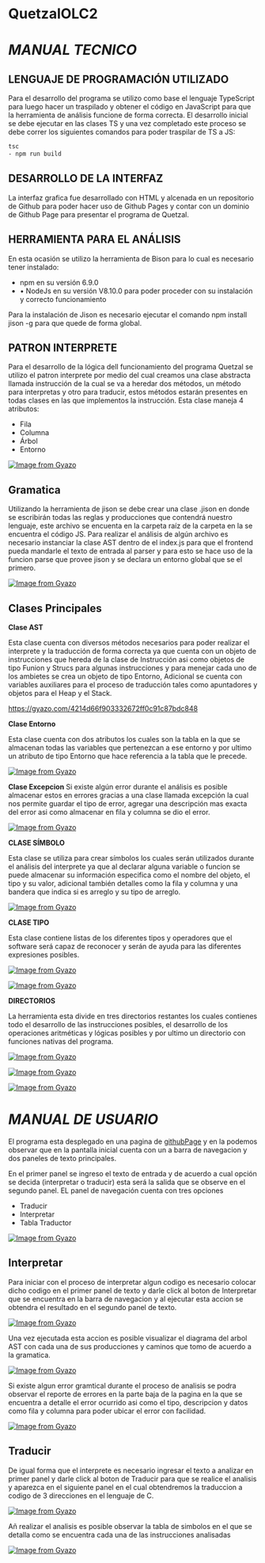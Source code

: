 # QuetzalOLC2

# _MANUAL TECNICO_

## LENGUAJE DE PROGRAMACIÓN UTILIZADO

Para el desarrollo del programa se utilizo como base el lenguaje TypeScript para luego hacer un traspilado y obtener el código en JavaScript para que la herramienta de análisis funcione de forma correcta. 
El desarrollo inicial se debe ejecutar en las clases TS y una vez completado este proceso se debe correr los siguientes comandos para poder traspilar de TS a JS:

```sh
tsc
- npm run build
```

## DESARROLLO DE LA INTERFAZ

La interfaz grafica fue desarrollado con HTML y alcenada en un repositorio de Github para poder hacer uso de Github Pages y contar con un dominio de Github Page para presentar el programa de Quetzal.

## HERRAMIENTA PARA EL ANÁLISIS 

En esta ocasión se utilizo la herramienta de Bison para lo cual es necesario tener instalado:
- npm en su versión 6.9.0 
- •	NodeJs en su versión V8.10.0 para poder proceder con su instalación y correcto funcionamiento

Para la instalación de Jison es necesario ejecutar el comando npm install jison -g para que quede de forma global.

## PATRON INTERPRETE

Para el desarrollo de la lógica dell funcionamiento del programa Quetzal se utilizo el patron interprete por medio del cual creamos una clase abstracta llamada instrucción de la cual se va a heredar dos métodos, un método para interpretas y otro para traducir, estos métodos estarán presentes en todas clases en las que implementos la instrucción. Esta clase maneja 4 atributos:

- Fila
- Columna
- Árbol
- Entorno

[![Image from Gyazo](https://i.gyazo.com/b7c4e4c19a14c8d6c28570bb02f89969.png)](https://gyazo.com/b7c4e4c19a14c8d6c28570bb02f89969)


## Gramatica

Utilizando la herramienta de jison se debe crear una clase .jison en donde se escribirán todas las reglas y producciones que contendrá nuestro lenguaje, este archivo se encuenta en la carpeta raíz de la carpeta en la se encuentra el código JS.
Para realizar el análisis de algún archivo es necesario instanciar la clase AST dentro de el index.js para que el frontend pueda mandarle el texto de entrada al parser y para esto se hace uso de la funcion parse que provee jison y se declara un entorno global que se el primero.

[![Image from Gyazo](https://i.gyazo.com/11903ca18d2ad0ff4f8a99831ad8a217.png)](https://gyazo.com/11903ca18d2ad0ff4f8a99831ad8a217)

## Clases Principales

**Clase AST**

Esta clase cuenta con diversos métodos necesarios para poder realizar el interprete y la traducción de forma correcta ya que cuenta con un objeto de instrucciones que hereda de la clase de Instrucción asi como objetos de tipo Funion y Strucs para algunas instrucciones y para menejar cada uno de los ambietes se crea un objeto de tipo Entorno, Adicional se cuenta con variables auxiliares para el proceso de traducción tales como apuntadores y objetos para el Heap y el Stack.

https://gyazo.com/4214d66f903332672ff0c91c87bdc848


**Clase Entorno**

Esta clase cuenta con dos atributos los cuales son la tabla en la que se almacenan todas las variables que pertenezcan a ese entorno y por ultimo un atributo de tipo Entorno que hace referencia a la tabla que le precede.

[![Image from Gyazo](https://i.gyazo.com/34b8f076c84347b06de4d8839c206cbf.png)](https://gyazo.com/34b8f076c84347b06de4d8839c206cbf)

**Clase Excepcion**
Si existe algún error durante el análisis es posible almacenar estos en errores gracias a una clase llamada excepción la cual nos permite guardar el tipo de error, agregar una descripción mas exacta del error asi como almacenar en fila y columna se dio el error.

[![Image from Gyazo](https://i.gyazo.com/8660ad48439c3ba137e067257a326bf6.png)](https://gyazo.com/8660ad48439c3ba137e067257a326bf6)

**CLASE SÍMBOLO**

Esta clase se utiliza para crear símbolos los cuales serán utilizados durante el análisis del interprete ya que al declarar alguna variable o funcion se puede almacenar su información especifica como el nombre del objeto, el tipo y su valor, adicional también detalles como la fila y columna  y una bandera que indica si es arreglo y su tipo de arreglo.

[![Image from Gyazo](https://i.gyazo.com/f6d2947dbc6e1c43add6f2e792c4191a.png)](https://gyazo.com/f6d2947dbc6e1c43add6f2e792c4191a)

**CLASE TIPO**

Esta clase contiene listas de los diferentes tipos y operadores que el software será capaz de reconocer y serán de ayuda para las diferentes expresiones posibles.

[![Image from Gyazo](https://i.gyazo.com/3f0871529420097ed77dce07a005706a.png)](https://gyazo.com/3f0871529420097ed77dce07a005706a)

[![Image from Gyazo](https://i.gyazo.com/3aee8ffff49f699c7b4489c030a90dee.png)](https://gyazo.com/3aee8ffff49f699c7b4489c030a90dee)


**DIRECTORIOS**

La herramienta esta divide en tres directorios restantes los cuales contienes todo el desarrollo de las instrucciones posibles, el desarrollo de los operaciones aritméticas y lógicas posibles y por ultimo un directorio con funciones nativas del programa. 

[![Image from Gyazo](https://i.gyazo.com/88e97ea7529eaa74ed603deb2f9c4983.png)](https://gyazo.com/88e97ea7529eaa74ed603deb2f9c4983)

[![Image from Gyazo](https://i.gyazo.com/131ef2420d85ac1a38f2ae98655691f9.png)](https://gyazo.com/131ef2420d85ac1a38f2ae98655691f9)

[![Image from Gyazo](https://i.gyazo.com/7ccf05eacfa85f3dc56bd1785f97e635.png)](https://gyazo.com/7ccf05eacfa85f3dc56bd1785f97e635)



# _MANUAL DE USUARIO_

El programa esta desplegado en una pagina de [githubPage] y en la podemos observar que en la pantalla inicial cuenta con un a barra de navegacion y dos paneles de texto principales.

En el primer panel se ingreso el texto de entrada y de acuerdo a cual opción se decida (interpretar o traducir) esta será la salida que se observe en el segundo panel. EL panel de navegación cuenta con tres opciones

-	Traducir
-	Interpretar
-	Tabla Traductor

[![Image from Gyazo](https://i.gyazo.com/f178d8f5dfb3cad3bd922725c34bb7e3.png)](https://gyazo.com/f178d8f5dfb3cad3bd922725c34bb7e3)

## Interpretar

Para iniciar con el proceso de interpretar algun codigo es necesario colocar dicho codigo en el primer panel de texto y darle click al boton de Interpretar que se encuentra en la barra de navegacion y al ejecutar esta accion se obtendra el resultado en el segundo panel de texto.

[![Image from Gyazo](https://i.gyazo.com/eb954a1edb21f2afb494443e865f0615.png)](https://gyazo.com/eb954a1edb21f2afb494443e865f0615)


Una vez ejecutada esta accion es posible visualizar el diagrama del arbol AST con cada una de sus producciones y caminos que tomo de acuerdo a la gramatica.

[![Image from Gyazo](https://i.gyazo.com/328c98b911fb344f807e78d0540893cd.png)](https://gyazo.com/328c98b911fb344f807e78d0540893cd)


Si existe algun error gramtical durante el proceso de analisis se podra observar el reporte de errores en la parte baja de la pagina en la que se encuentra a detalle el error ocurrido asi como el tipo, descripcion y datos como fila y columna para poder ubicar el error con facilidad.

[![Image from Gyazo](https://i.gyazo.com/dc8ff6bfbf36f35527f8c226e00b94a7.png)](https://gyazo.com/dc8ff6bfbf36f35527f8c226e00b94a7)


## Traducir

De igual forma que el interprete es necesario ingresar el texto a analizar en primer panel y darle click al boton de Traducir para que se realice el analisis y aparezca en el siguiente panel en el cual obtendremos la traduccion a codigo de 3 direcciones en el lenguaje de C.


[![Image from Gyazo](https://i.gyazo.com/2f4df6a6d004a507255515872fa4380d.png)](https://gyazo.com/2f4df6a6d004a507255515872fa4380d)

Añ realizar el analisis es posible observar la tabla de simbolos en el que se detalla como se encuentra cada una de las instrucciones analisadas


[![Image from Gyazo](https://i.gyazo.com/76d2c835f8579df74e98734aa5e5acb7.png)](https://gyazo.com/76d2c835f8579df74e98734aa5e5acb7)



[githubPage]: <https://lm0425.github.io/QuetzalOLC2/>
